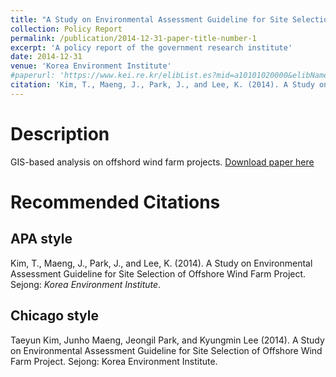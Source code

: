 ```yaml
---
title: "A Study on Environmental Assessment Guideline for Site Selection of Offshore Wind Farm Project (in Korean)"
collection: Policy Report
permalink: /publication/2014-12-31-paper-title-number-1
excerpt: 'A policy report of the government research institute'
date: 2014-12-31
venue: 'Korea Environment Institute'
#paperurl: 'https://www.kei.re.kr/elibList.es?mid=a10101020000&elibName=researchreport&act=view&c_id=702746'
citation: 'Kim, T., Maeng, J., Park, J., and Lee, K. (2014). A Study on Environmental Assessment Guideline for Site Selection of Offshore Wind Farm Project. Sejong: <i>Korea Environment Institute</i>.'
---
```


Description
======
GIS-based analysis on offshord wind farm projects. [Download paper here](https://www.kei.re.kr/elibList.es?mid=a10101020000&elibName=researchreport&act=view&c_id=702746)


Recommended Citations
======

APA style
------
Kim, T., Maeng, J., Park, J., and Lee, K. (2014). A Study on Environmental Assessment Guideline for Site Selection of Offshore Wind Farm Project. Sejong: <i>Korea Environment Institute</i>.


Chicago style
------
Taeyun Kim, Junho Maeng, Jeongil Park, and Kyungmin Lee (2014). A Study on Environmental Assessment Guideline for Site Selection of Offshore Wind Farm Project. Sejong: Korea Environment Institute. 

